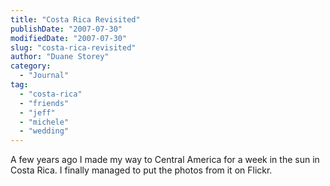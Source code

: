 ```yaml
---
title: "Costa Rica Revisited"
publishDate: "2007-07-30"
modifiedDate: "2007-07-30"
slug: "costa-rica-revisited"
author: "Duane Storey"
category:
  - "Journal"
tag:
  - "costa-rica"
  - "friends"
  - "jeff"
  - "michele"
  - "wedding"
---
```


A few years ago I made my way to Central America for a week in the sun in Costa Rica. I finally managed to put the photos from it on Flickr.
